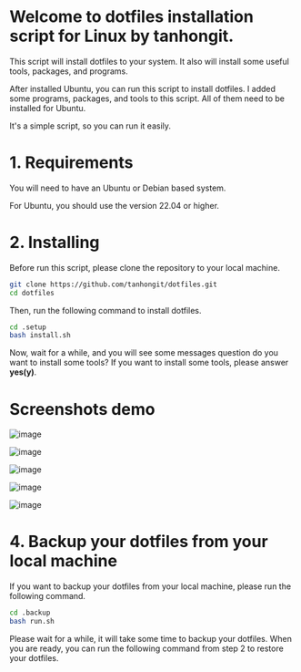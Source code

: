# Welcome to dotfiles installation script for Linux by tanhongit. 

This script will install dotfiles to your system. It also will install some useful tools, packages, and programs.

After installed Ubuntu, you can run this script to install dotfiles. I added some programs, packages, and tools to this script. All of them need to be installed for Ubuntu.

It's a simple script, so you can run it easily.

# 1. Requirements
You will need to have an Ubuntu or Debian based system.

For Ubuntu, you should use the version 22.04 or higher.

# 2. Installing

Before run this script, please clone the repository to your local machine.

```bash
git clone https://github.com/tanhongit/dotfiles.git
cd dotfiles
```

Then, run the following command to install dotfiles.

```bash
cd .setup
bash install.sh
```

Now, wait for a while, and you will see some messages question do you want to install some tools? If you want to install some tools, please answer **yes(y)**.

# Screenshots demo

![image](https://user-images.githubusercontent.com/35853002/235287944-1c092521-1c75-4fc6-a03b-8fb1a17efd8d.png)

![image](https://user-images.githubusercontent.com/35853002/235287809-452e05d0-60dc-4960-a56f-2babe883c026.png)

![image](https://user-images.githubusercontent.com/35853002/235287770-47cb0775-8889-4a37-b40b-2bc3ec0d66e5.png)

![image](https://user-images.githubusercontent.com/35853002/235287734-0f8d8c00-bd12-4ae7-acb8-b4f440bdf50f.png)

![image](https://user-images.githubusercontent.com/35853002/235287704-a6c5835b-c08d-4424-8e98-30bee2d5bbda.png)

# 4. Backup your dotfiles from your local machine

If you want to backup your dotfiles from your local machine, please run the following command.

```bash
cd .backup
bash run.sh
```

Please wait for a while, it will take some time to backup your dotfiles. When you are ready, you can run the following command from step 2 to restore your dotfiles.
